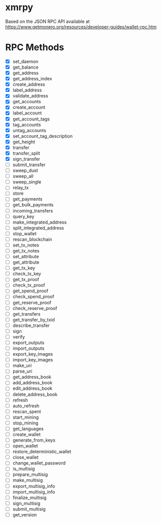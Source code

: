 # xmrpy

Based on the JSON RPC API available at https://www.getmonero.org/resources/developer-guides/wallet-rpc.htm



# RPC Methods
- [x] set_daemon
- [x] get_balance
- [x] get_address
- [x] get_address_index
- [x] create_address
- [x] label_address
- [x] validate_address
- [x] get_accounts
- [x] create_account
- [x] label_account
- [x] get_account_tags
- [x] tag_accounts
- [x] untag_accounts
- [x] set_account_tag_description
- [x] get_height
- [x] transfer
- [x] transfer_split
- [x] sign_transfer
- [ ] submit_transfer
- [ ] sweep_dust
- [ ] sweep_all
- [ ] sweep_single
- [ ] relay_tx
- [ ] store
- [ ] get_payments
- [ ] get_bulk_payments
- [ ] incoming_transfers
- [ ] query_key
- [ ] make_integrated_address
- [ ] split_integrated_address
- [ ] stop_wallet
- [ ] rescan_blockchain
- [ ] set_tx_notes
- [ ] get_tx_notes
- [ ] set_attribute
- [ ] get_attribute
- [ ] get_tx_key
- [ ] check_tx_key
- [ ] get_tx_proof
- [ ] check_tx_proof
- [ ] get_spend_proof
- [ ] check_spend_proof
- [ ] get_reserve_proof
- [ ] check_reserve_proof
- [ ] get_transfers
- [ ] get_transfer_by_txid
- [ ] describe_transfer
- [ ] sign
- [ ] verify
- [ ] export_outputs
- [ ] import_outputs
- [ ] export_key_images
- [ ] import_key_images
- [ ] make_uri
- [ ] parse_uri
- [ ] get_address_book
- [ ] add_address_book
- [ ] edit_address_book
- [ ] delete_address_book
- [ ] refresh
- [ ] auto_refresh
- [ ] rescan_spent
- [ ] start_mining
- [ ] stop_mining
- [ ] get_languages
- [ ] create_wallet
- [ ] generate_from_keys
- [ ] open_wallet
- [ ] restore_deterministic_wallet
- [ ] close_wallet
- [ ] change_wallet_password
- [ ] is_multisig
- [ ] prepare_multisig
- [ ] make_multisig
- [ ] export_multisig_info
- [ ] import_multisig_info
- [ ] finalize_multisig
- [ ] sign_multisig
- [ ] submit_multisig
- [ ] get_version
